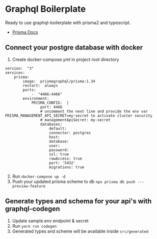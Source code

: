 # Graphql Boilerplate

Ready to use graphql-boilerplate with prisma2 and typescript.

- [Prisma Docs](https://www.prisma.io/docs/getting-started/setup-prisma/start-from-scratch-typescript-postgres)

## Connect your postgre database with docker

1.  Create docker-compose.yml in project root directory

```
version:  "3"
services:
    prisma:
        image:  prismagraphql/prisma:1.34
        restart:  always
        ports:
            -  "4466:4466"
        environment:
            PRISMA_CONFIG:  |
                port: 4466
                # uncomment the next line and provide the env var PRISMA_MANAGEMENT_API_SECRET=my-secret to activate cluster security
                # managementApiSecret: my-secret
                databases:
                    default:
                    connector: postgres
                    host:
                    database:
                    user:
                    password:
                    ssl: true
                    rawAccess: true
                    port: '5432'
                    migrations: true
```

2.  Run `docker-compose up -d`
3.  Push your updated prisma scheme to db
    `npx prisma db push ---preview-feature`

## Generate types and schema for your api's with graphql-codegen

1.  Update sample.env endpoint & secret
2.  Run `yarn run codegen`
3.  Generated types and scheme will be available inside `src/generated`

